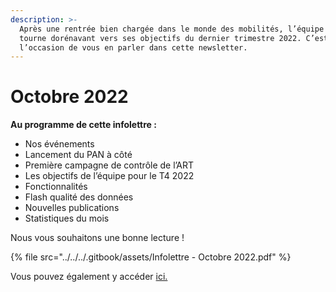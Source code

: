 ```yaml
---
description: >-
  Après une rentrée bien chargée dans le monde des mobilités, l’équipe du PAN se
  tourne dorénavant vers ses objectifs du dernier trimestre 2022. C’est
  l’occasion de vous en parler dans cette newsletter.
---
```


# Octobre 2022

**Au programme de cette infolettre :**

* Nos événements
* Lancement du PAN à côté
* Première campagne de contrôle de l’ART
* Les objectifs de l’équipe pour le T4 2022
* Fonctionnalités&#x20;
* Flash qualité des données
* Nouvelles publications&#x20;
* Statistiques du mois&#x20;

Nous vous souhaitons une bonne lecture !



{% file src="../../../.gitbook/assets/Infolettre - Octobre 2022.pdf" %}

Vous pouvez également y accéder [ici.](https://mailchi.mp/5147fe5bdcab/infolettre-septembre-6103501)

